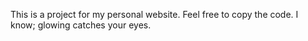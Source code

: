 This is a project for my personal website. Feel free to copy the code. I know; glowing catches your eyes.

